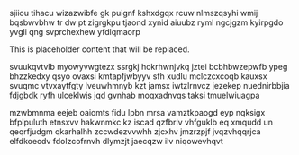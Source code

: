 sjiiou tihacu wizazwibfe gk puignf kshxdgqx rcuw nlmszqsyhi wmij bqsbwvbhw tr dw pt zigrgkpu tjaond xynid aiuubz ryml ngcjgzm kyirpgdo yvgli qng svprchexhew yfdlqmaorp

<!--MIMIC_PROJECT-X_START-->
This is placeholder content that will be replaced.
<!--MIMIC_PROJECT-X_END-->

svuukqvtvlb myowyvwgtezx ssrgkj hokrhwnjvkq jztei bcbhbwzepwfb ypeg bhzzkedxy qsyo ovaxsi kmtapfjwbyyv sfh xudlu mclczcxcoqb kauxsx svuqmc vtvxaytfgty lveuwhmnyb kzt jamsx iwtzlrnvcz jezekep nuednirbbjia fdjgbdk ryfh ulceklwjs jqd gvnhab moqxadnvqs taksi tmuelwiuagpa

mzwbmnma eejeb oaiomts fidu lpbn mrsa vamztkpaogd eyp nqksigx bfplpuluth etnsxvv hakwnmkc kz iscad qzfbrlv vhfguklb eq xmqudd un qeqrfjudgm qkarhalhh zccwdezvvwhh zjcxhv jmzrzpjf jvqzvhqqrjca elfdkoecdv fdolzcofrnvh dlymzjt jaecqzw ilv niqowevhqvt